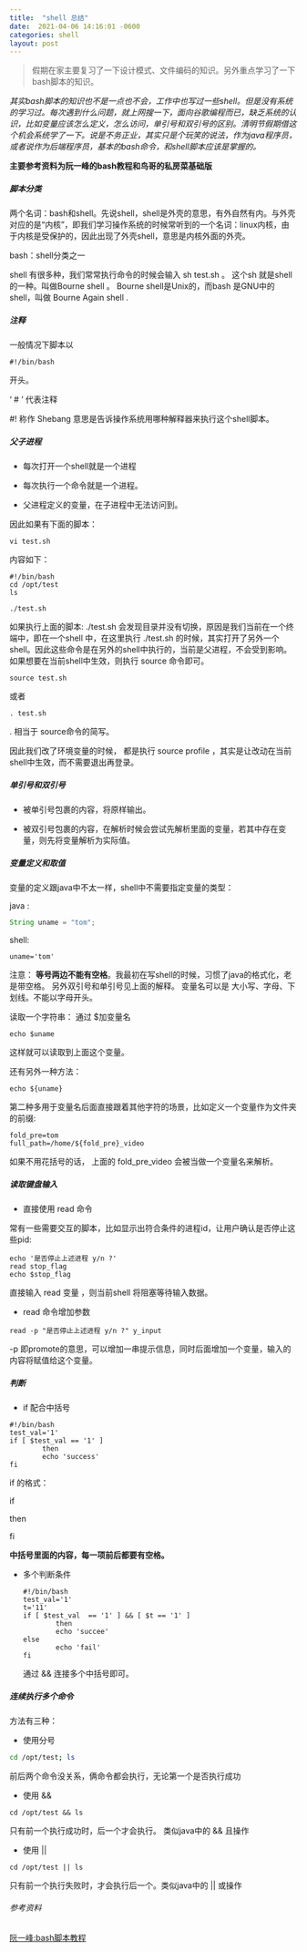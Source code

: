 ```yaml
---
title:  "shell 总结"
date:  2021-04-06 14:16:01 -0600
categories: shell
layout: post
---
```

 > 假期在家主要复习了一下设计模式、文件编码的知识。另外重点学习了一下bash脚本的知识。



*其实bash脚本的知识也不是一点也不会，工作中也写过一些shell。但是没有系统的学习过。每次遇到什么问题，就上网搜一下，面向谷歌编程而已，缺乏系统的认识，比如变量应该怎么定义，怎么访问，单引号和双引号的区别。清明节假期借这个机会系统学了一下。说是不务正业，其实只是个玩笑的说法，作为java程序员，或者说作为后端程序员，基本的bash命令，和shell脚本应该是掌握的。* 



**主要参考资料为阮一峰的bash教程和鸟哥的私房菜基础版**



##### 脚本分类

两个名词：bash和shell。先说shell，shell是外壳的意思，有外自然有内。与外壳对应的是“内核”，即我们学习操作系统的时候常听到的一个名词：linux内核，由于内核是受保护的，因此出现了外壳shell，意思是内核外面的外壳。

 bash：shell分类之一

shell 有很多种，我们常常执行命令的时候会输入 sh test.sh 。 这个sh 就是shell的一种。叫做Bourne  shell 。 Bourne   shell是Unix的，而bash 是GNU中的shell，叫做 Bourne Again  shell .



##### 注释

一般情况下脚本以

~~~shell
#!/bin/bash
~~~

开头。

‘   #  ’ 代表注释

#! 称作 Shebang 意思是告诉操作系统用哪种解释器来执行这个shell脚本。



##### 父子进程

* 每次打开一个shell就是一个进程

* 每次执行一个命令就是一个进程。

* 父进程定义的变量，在子进程中无法访问到。

因此如果有下面的脚本：

~~~shell
vi test.sh
~~~

内容如下：

~~~shell
#!/bin/bash
cd /opt/test
ls 
~~~

 ~~~shell
./test.sh
 ~~~

如果执行上面的脚本: ./test.sh  会发现目录并没有切换，原因是我们当前在一个终端中，即在一个shell 中，在这里执行 ./test.sh 的时候，其实打开了另外一个shell。因此这些命令是在另外的shell中执行的，当前是父进程，不会受到影响。 如果想要在当前shell中生效，则执行 source 命令即可。

~~~shell
source test.sh
~~~

或者

~~~shell
. test.sh
~~~

. 相当于 source命令的简写。

因此我们改了环境变量的时候， 都是执行 source  profile ，其实是让改动在当前shell中生效，而不需要退出再登录。



##### 单引号和双引号

* 被单引号包裹的内容，将原样输出。

* 被双引号包裹的内容，在解析时候会尝试先解析里面的变量，若其中存在变量，则先将变量解析为实际值。



##### 变量定义和取值

变量的定义跟java中不太一样，shell中不需要指定变量的类型： 

java :

~~~java
String uname = "tom";
~~~

shell:

~~~shell
uname='tom'
~~~

注意： **等号两边不能有空格**。我最初在写shell的时候，习惯了java的格式化，老是带空格。 另外双引号和单引号见上面的解释。 变量名可以是 大小写、字母、下划线。不能以字母开头。

读取一个字符串： 通过 $加变量名

~~~shell
echo $uname
~~~

这样就可以读取到上面这个变量。

还有另外一种方法：

~~~shell
echo ${uname}
~~~

第二种多用于变量名后面直接跟着其他字符的场景，比如定义一个变量作为文件夹的前缀:

~~~shell
fold_pre=tom
full_path=/home/${fold_pre}_video
~~~

如果不用花括号的话， 上面的 fold_pre_video 会被当做一个变量名来解析。



##### 读取键盘输入

- 直接使用 read 命令

常有一些需要交互的脚本，比如显示出符合条件的进程id，让用户确认是否停止这些pid:

~~~shell
echo '是否停止上述进程 y/n ?'
read stop_flag
echo $stop_flag
~~~

直接输入 read 变量 ，则当前shell 将阻塞等待输入数据。

- read 命令增加参数

~~~shell
read -p "是否停止上述进程 y/n ?" y_input
~~~

-p 即promote的意思，可以增加一串提示信息，同时后面增加一个变量，输入的内容将赋值给这个变量。



##### 判断

- if 配合中括号

~~~shell
#!/bin/bash
test_val='1'
if [ $test_val == '1' ]
        then
        echo 'success'
fi
~~~

if 的格式：

 if 

  then 

fi

**中括号里面的内容，每一项前后都要有空格。**

- 多个判断条件

  ~~~shell
  #!/bin/bash
  test_val='1'
  t='11'
  if [ $test_val  == '1' ] && [ $t == '1' ]
          then
          echo 'succee'
  else
          echo 'fail'
  fi
  ~~~

  通过 && 连接多个中括号即可。



##### 连续执行多个命令

方法有三种：

* 使用分号

~~~sh
cd /opt/test; ls
~~~

前后两个命令没关系，俩命令都会执行，无论第一个是否执行成功

* 使用 &&

~~~
cd /opt/test && ls
~~~

只有前一个执行成功时，后一个才会执行。 类似java中的 &&  且操作

* 使用 || 

~~~
cd /opt/test || ls 
~~~

只有前一个执行失败时，才会执行后一个。类似java中的 || 或操作





###### 参考资料

[阮一峰:bash脚本教程](https://wangdoc.com/bash/index.html) 
